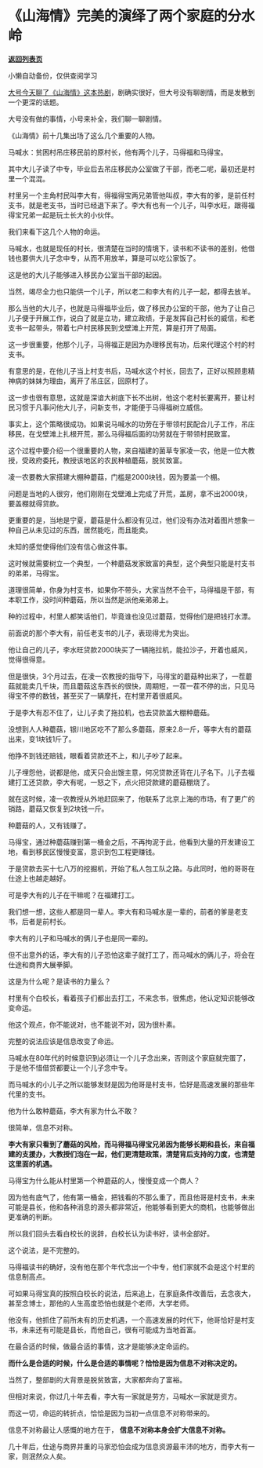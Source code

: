 # 《山海情》完美的演绎了两个家庭的分水岭

[**返回列表页**](/gzh/记忆承载3)

小懒自动备份，仅供查阅学习

[大号今天聊了《山海情》这本热剧](https://mp.weixin.qq.com/s?__biz=MzU0MjYwNDU2Mw==&mid=2247496019&idx=2&sn=5468cd403e2142cdb82ea26db63c725e&chksm=fb1a9d2fcc6d1439f331fa06336ecb238a4ebbf8f6e5684fb65665feb32abf87a1b4351a4be3&token=1791612428&lang=zh_CN&scene=21#wechat_redirect)，剧确实很好，但大号没有聊剧情，而是发散到一个更深的话题。  

  

大号没有做的事情，小号来补全，我们聊一聊剧情。

  

《山海情》前十几集出场了这么几个重要的人物。

  

马喊水：贫困村吊庄移民前的原村长，他有两个儿子，马得福和马得宝。

  

其中大儿子读了中专，毕业后去吊庄移民办公室做了干部，而老二呢，最初还是村里一个混混。  

  

村里另一个主角村民叫李大有，得福得宝两兄弟管他叫叔，李大有的爹，是前任村支书，就是老支书，当时已经退下来了。李大有也有一个儿子，叫李水旺，跟得福得宝兄弟一起是玩土长大的小伙伴。

  

我们来看下这几个人物的命运。  

  

马喊水，也就是现任的村长，很清楚在当时的情境下，读书和不读书的差别，他借钱也要供大儿子念中专，从而不用放羊，算是可以吃公家饭了。  

  

这是他的大儿子能够进入移民办公室当干部的起因。  

  

当然，竭尽全力也只能供一个儿子，所以老二和李大有的儿子一起，都得去放羊。  

  

那么当他的大儿子，也就是马得福毕业后，做了移民办公室的干部，他为了让自己儿子便于开展工作，说白了就是立功，建立政绩，于是发挥自己村长的威信，和老支书一起带头，带着七户村民移民到戈壁滩上开荒，算是打开了局面。

  

这一步很重要，他那个儿子，马得福正是因为办理移民有功，后来代理这个村的村支书。  

  

有意思的是，在他儿子当上村支书后，马喊水这个村长，回去了，正好以照顾患精神病的妹妹为理由，离开了吊庄区，回原村了。  

  

这一步也很有意思，这就是深谙大树底下长不出树，他这个老村长要离开，要让村民习惯于凡事问他大儿子，问新支书，才能便于马得福树立威信。

  

事实上，这个策略很成功。如果说马喊水的功劳在于带领村民配合儿子工作，吊庄移民，在戈壁滩上扎根开荒，那么马得福后面的功劳就在于带领村民致富。  

  

这个过程中要介绍一个很重要的人物，来自福建的菌草专家凌一农，他是一位大教授，受政府委托，教授该地区的农民种植蘑菇，脱贫致富。

  

凌一农要教大家搭建大棚种蘑菇，门槛是2000块钱，因为要盖一个棚。

  

问题是当地的人很穷，他们刚刚在戈壁滩上完成了开荒，盖房，拿不出2000块，要盖棚就得贷款。

  

更重要的是，当地是宁夏，蘑菇是什么都没有见过，他们没有办法对着图片想象一种自己从未见过的东西，居然能吃，而且能卖。  

  

未知的感觉使得他们没有信心做这件事。  

  

这时候就需要树立一个典型，一个种蘑菇发家致富的典型，这个典型只能是村支书的弟弟，马得宝。

  

道理很简单，你身为村支书，如果你不带头，大家当然不会干，马得福是干部，有本职工作，没时间种蘑菇，所以当然是派他亲弟弟上。  

  

种的过程中，村里人都笑话他们，毕竟谁也没见过蘑菇，觉得他们是把钱打水漂。

  

前面说的那个李大有，前任老支书的儿子，表现得尤为突出。

  

他让自己的儿子，李水旺贷款2000块买了一辆拖拉机，能拉沙子，开着也威风，觉得很得意。

  

但是很快，3个月过去，在凌一农教授的指导下，马得宝的蘑菇种出来了，一茬蘑菇就能卖几千块，而且蘑菇这东西长的很快，周期短，一茬一茬不停的出，只见马得宝不停的数钱，甚至买了一辆摩托，在村里开着很威风。

  

于是李大有忍不住了，让儿子卖了拖拉机，也去贷款盖大棚种蘑菇。

  

没想到人人种蘑菇，银川地区吃不了那么多蘑菇，原来2.8一斤，等李大有的蘑菇出来，变1块钱1斤了。  

  

他挣不到钱还赔钱，眼看着贷款还不上，和儿子吵了起来。  

  

儿子埋怨他，说都是他，成天只会出馊主意，何况贷款还背在儿子名下。儿子去福建打工还贷款，李大有呢，一怒之下，点火把贷款建的蘑菇棚烧了。

  

就在这时候，凌一农教授从外地赶回来了，他联系了北京上海的市场，有了更广的销路，蘑菇又恢复到2块钱一斤。

  

种蘑菇的人，又有钱赚了。

  

马得宝，通过种蘑菇赚到第一桶金之后，不再拘泥于此，他看到大量的开发建设工地，看到移民区慢慢变富，意识到包工程更赚钱。  

  

于是贷款去买十七八万的挖掘机，开始了私人包工队之路。与此同时，他的哥哥在仕途上也越走越好。

  

可是李大有的儿子在干嘛呢？在福建打工。  

  

我们想一想，这些人都是同一辈人。李大有和马喊水是一辈的，前者的爹是老支书，后者是前村长。  

  

李大有的儿子和马喊水的俩儿子也是同一辈的。

  

但不出意外的话，李大有的儿子恐怕这辈子就打工了，而马喊水的俩儿子，将会在仕途和商界大展拳脚。

  

这是为什么呢？是读书的力量么？  

  

村里有个白校长，看着孩子们都出去打工，不来念书，很焦虑，他认定知识能够改变命运。

  

他这个观点，你不能说对，也不能说不对，因为很朴素。  

  

完整的说法应该是信息改变了命运。

  

马喊水在80年代的时候意识到必须让一个儿子念出来，否则这个家庭就完蛋了，于是他不惜借贷都要让一个儿子念中专。  

  

而马喊水的小儿子之所以能够发财是因为他哥是村支书，恰好是高速发展的那些年代里的支书。  

  

他为什么敢种蘑菇，李大有家为什么不敢？  

  

很简单，信息不对称。  

  

**李大有家只看到了蘑菇的风险，而马得福马得宝兄弟因为能够长期和县长，来自福建的支援办，大教授们泡在一起，他们更清楚政策，清楚背后支持的力度，也清楚这里面的机遇。**  

  

马得宝为什么能从村里第一个种蘑菇的人，慢慢变成一个商人？

  

因为他有底气了，他有第一桶金，把钱看的不那么重了，而且他哥是村支书，未来可能是县长，他和各种消息的源头都非常近，他能够看到更大的商机，也能够做出更准确的判断。

  

所以我们回头去看白校长的说辞，白校长认为读书好，读书全部好。  

  

这个说法，是不完整的。

  

马得福读书的确好，没有他在那个年代念出一个中专，他们家就不会是这个村里的信息制高点。  

  

可如果马得宝真的按照白校长的说法，后来追上，在家庭条件改善后，去念夜大，甚至念博士，那他的人生高度恐怕也就是个老师，大学老师。  

  

他没有，他抓住了前所未有的历史机遇，一个高速发展的时代下，他哥恰好是村支书，未来还有可能是县长，而他自己，很有可能成为当地首富。  

  

在最合适的时候，做最合适的事情，这才是能够决定命运的。  

  

 **而什么是合适的时候，什么是合适的事情呢？恰恰是因为信息不对称决定的。**

  

当然了，整部剧的大背景是脱贫致富，大家都奔向了富裕。

  

但相对来说，你过几十年去看，李大有一家就是劳方，马喊水一家就是资方。

  

而这一切，命运的转折点，恰恰是因为当初一点信息不对称带来的。

  

信息不对称最让人感慨的地方在于， **信息不对称本身会扩大信息不对称。**  

  

几十年后，仕途与商界并重的马家恐怕会成为信息资源最丰沛的地方，而李大有一家，则泯然众人矣。

